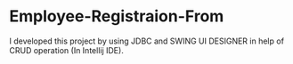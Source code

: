 # Employee-Registraion-From
I developed this project by using JDBC and SWING UI DESIGNER in help of CRUD operation (In Intellij IDE).
